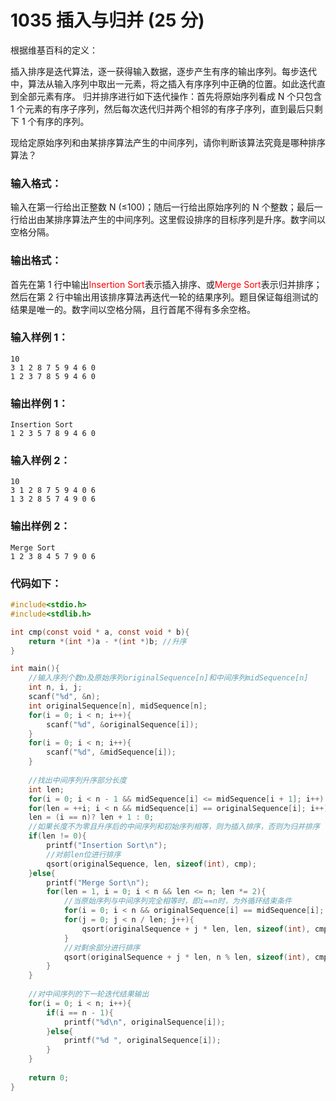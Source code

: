 # 1035 插入与归并 (25 分)
根据维基百科的定义：

插入排序是迭代算法，逐一获得输入数据，逐步产生有序的输出序列。每步迭代中，算法从输入序列中取出一元素，将之插入有序序列中正确的位置。如此迭代直到全部元素有序。
归并排序进行如下迭代操作：首先将原始序列看成 N 个只包含 1 个元素的有序子序列，然后每次迭代归并两个相邻的有序子序列，直到最后只剩下 1 个有序的序列。

现给定原始序列和由某排序算法产生的中间序列，请你判断该算法究竟是哪种排序算法？
### 输入格式：
输入在第一行给出正整数 N (≤100)；随后一行给出原始序列的 N 个整数；最后一行给出由某排序算法产生的中间序列。这里假设排序的目标序列是升序。数字间以空格分隔。
### 输出格式：
首先在第 1 行中输出<font color= "red">Insertion Sort</font>表示插入排序、或<font color= "red">Merge Sort</font>表示归并排序；然后在第 2 行中输出用该排序算法再迭代一轮的结果序列。题目保证每组测试的结果是唯一的。数字间以空格分隔，且行首尾不得有多余空格。
### 输入样例 1：
```
10
3 1 2 8 7 5 9 4 6 0
1 2 3 7 8 5 9 4 6 0
```
### 输出样例 1：
```
Insertion Sort
1 2 3 5 7 8 9 4 6 0
```
### 输入样例 2：
```
10
3 1 2 8 7 5 9 4 0 6
1 3 2 8 5 7 4 9 0 6
```
### 输出样例 2：
```
Merge Sort
1 2 3 8 4 5 7 9 0 6
```
### 代码如下：
```c
#include<stdio.h>
#include<stdlib.h>

int cmp(const void * a, const void * b){
    return *(int *)a - *(int *)b; //升序
}

int main(){
    //输入序列个数n及原始序列originalSequence[n]和中间序列midSequence[n] 
    int n, i, j;
    scanf("%d", &n);
    int originalSequence[n], midSequence[n];
    for(i = 0; i < n; i++){
        scanf("%d", &originalSequence[i]);
    }
    for(i = 0; i < n; i++){
        scanf("%d", &midSequence[i]);
    }
    
    //找出中间序列升序部分长度 
    int len;
    for(i = 0; i < n - 1 && midSequence[i] <= midSequence[i + 1]; i++);
    for(len = ++i; i < n && midSequence[i] == originalSequence[i]; i++);
    len = (i == n)? len + 1 : 0;
    //如果长度不为零且升序后的中间序列和初始序列相等，则为插入排序，否则为归并排序 
    if(len != 0){
        printf("Insertion Sort\n");
        //对前len位进行排序 
        qsort(originalSequence, len, sizeof(int), cmp); 
    }else{
        printf("Merge Sort\n");
        for(len = 1, i = 0; i < n && len <= n; len *= 2){
            //当原始序列与中间序列完全相等时，即i==n时，为外循环结束条件 
            for(i = 0; i < n && originalSequence[i] == midSequence[i]; i++);
            for(j = 0; j < n / len; j++){
                qsort(originalSequence + j * len, len, sizeof(int), cmp);
            }
            //对剩余部分进行排序
            qsort(originalSequence + j * len, n % len, sizeof(int), cmp);
        } 
    }
    
    //对中间序列的下一轮迭代结果输出 
    for(i = 0; i < n; i++){
        if(i == n - 1){
            printf("%d\n", originalSequence[i]);
        }else{
            printf("%d ", originalSequence[i]);
        }
    }
    
    return 0;
}
```
